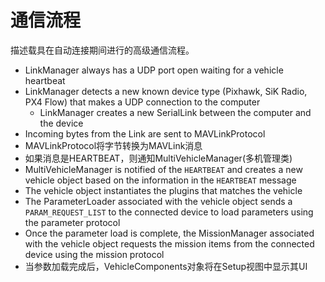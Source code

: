 # 通信流程

描述载具在自动连接期间进行的高级通信流程。

* LinkManager always has a UDP port open waiting for a vehicle heartbeat
* LinkManager detects a new known device type (Pixhawk, SiK Radio, PX4 Flow) that makes a UDP connection to the computer 
    * LinkManager creates a new SerialLink between the computer and the device
* Incoming bytes from the Link are sent to MAVLinkProtocol
* MAVLinkProtocol将字节转换为MAVLink消息
* 如果消息是HEARTBEAT，则通知MultiVehicleManager(多机管理类)
* MultiVehicleManager is notified of the `HEARTBEAT` and creates a new vehicle object based on the information in the `HEARTBEAT` message
* The vehicle object instantiates the plugins that matches the vehicle
* The ParameterLoader associated with the vehicle object sends a `PARAM_REQUEST_LIST` to the connected device to load parameters using the parameter protocol
* Once the parameter load is complete, the MissionManager associated with the vehicle object requests the mission items from the connected device using the mission protocol
* 当参数加载完成后，VehicleComponents对象将在Setup视图中显示其UI